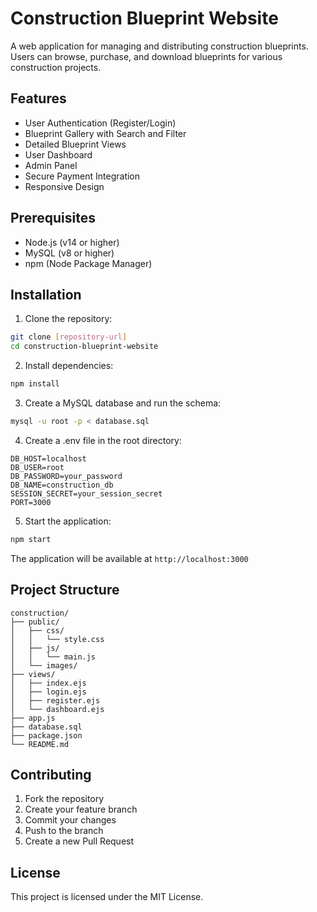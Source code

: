# Construction Blueprint Website

A web application for managing and distributing construction blueprints. Users can browse, purchase, and download blueprints for various construction projects.

## Features

- User Authentication (Register/Login)
- Blueprint Gallery with Search and Filter
- Detailed Blueprint Views
- User Dashboard
- Admin Panel
- Secure Payment Integration
- Responsive Design

## Prerequisites

- Node.js (v14 or higher)
- MySQL (v8 or higher)
- npm (Node Package Manager)

## Installation

1. Clone the repository:
```bash
git clone [repository-url]
cd construction-blueprint-website
```

2. Install dependencies:
```bash
npm install
```

3. Create a MySQL database and run the schema:
```bash
mysql -u root -p < database.sql
```

4. Create a .env file in the root directory:
```
DB_HOST=localhost
DB_USER=root
DB_PASSWORD=your_password
DB_NAME=construction_db
SESSION_SECRET=your_session_secret
PORT=3000
```

5. Start the application:
```bash
npm start
```

The application will be available at `http://localhost:3000`

## Project Structure

```
construction/
├── public/
│   ├── css/
│   │   └── style.css
│   ├── js/
│   │   └── main.js
│   └── images/
├── views/
│   ├── index.ejs
│   ├── login.ejs
│   ├── register.ejs
│   └── dashboard.ejs
├── app.js
├── database.sql
├── package.json
└── README.md
```

## Contributing

1. Fork the repository
2. Create your feature branch
3. Commit your changes
4. Push to the branch
5. Create a new Pull Request

## License

This project is licensed under the MIT License.
